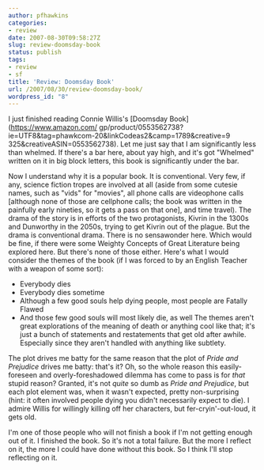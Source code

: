 ```yaml
---
author: pfhawkins
categories:
- review
date: 2007-08-30T09:58:27Z
slug: review-doomsday-book
status: publish
tags:
- review
- sf
title: 'Review: Doomsday Book'
url: /2007/08/30/review-doomsday-book/
wordpress_id: "8"
---
```


I just finished reading Connie Willis's [Doomsday Book](https://www.amazon.com/
gp/product/0553562738?ie=UTF8&tag=phawkcom-20&linkCodeas2&camp=1789&creative=9
325&creativeASIN=0553562738). Let me just say that I am significantly less
than whelmed. If there's a bar here, about yay high, and it's got "Whelmed"
written on it in big block letters, this book is significantly under the bar.

Now I understand why it is a popular book. It is conventional. Very few, if
any, science fiction tropes are involved at all (aside from some cutesie
names, such as "vids" for "movies", all phone calls are videophone calls
[although none of those are cellphone calls; the book was written in the
painfully early nineties, so it gets a pass on that one], and time travel).
The drama of the story is in efforts of the two protagonists, Kivrin in the
1300s and Dunworthy in the 2050s, trying to get Kivrin out of the plague. But
the drama is conventional drama. There is no sensawonder here. Which would be
fine, if there were some Weighty Concepts of Great Literature being explored
here. But there's none of those either. Here's what I would consider the
themes of the book (if I was forced to by an English Teacher with a weapon of
some sort):

  * Everybody dies
  * Everybody dies sometime
  * Although a few good souls help dying people, most people are Fatally Flawed
  * And those few good souls will most likely die, as well
The themes aren't great explorations of the meaning of death or anything cool
like that; it's just a bunch of statements and restatements that get old after
awhile. Especially since they aren't handled with anything like subtlety.

The plot drives me batty for the same reason that the plot of _Pride and
Prejudice_ drives me batty: that's it? Oh, so the whole reason this easily-
foreseen and overly-foreshadowed dilemma has come to pass is for _that_ stupid
reason? Granted, it's not *quite* so dumb as _Pride and Prejudice_, but each
plot element was, when it wasn't expected, pretty non-surprising (hint: it
often involved people dying you didn't necessarily expect to die). I admire
Willis for willingly killing off her characters, but fer-cryin'-out-loud, it
gets old.

I'm one of those people who will not finish a book if I'm not getting enough
out of it. I finished the book. So it's not a total failure. But the more I
reflect on it, the more I could have done without this book. So I think I'll
stop reflecting on it.

